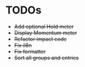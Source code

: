 # TODOs

- ~~Add optional Hold meter~~
- ~~Display Momentum meter~~
- ~~Refactor impact code~~
- ~~Fix il8n~~
- ~~Fix formatter~~
- ~~Sort all groups and entries~~
